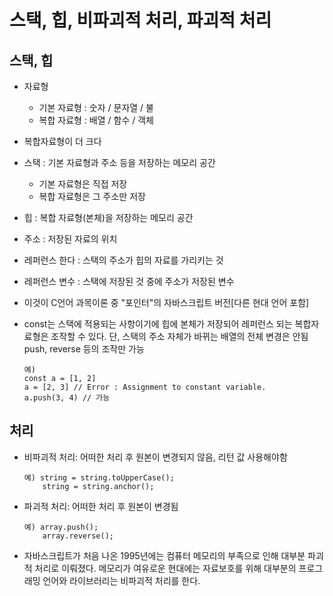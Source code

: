 # 스택, 힙, 비파괴적 처리, 파괴적 처리

## 스택, 힙
- 자료형
  - 기본 자료형 : 숫자 / 문자열 / 불
  - 복합 자료형 : 배열 / 함수  / 객체
- 복합자료형이 더 크다 

- 스택 : 기본 자료형과 주소 등을 저장하는 메모리 공간
  - 기본 자료형은 직접 저장
  - 복합 자료형은 그 주소만 저장

- 힙 : 복합 자료형(본체)을 저장하는 메모리 공간
- 주소 : 저장된 자료의 위치   
- 레퍼런스 한다 : 스택의 주소가 힙의 자료를 가리키는 것
- 레퍼런스 변수 : 스택에 저장된 것 중에 주소가 저장된 변수

- 이것이 C언어 과목이론 중 "포인터"의 자바스크립트 버전[다른 현대 언어 포함]
- const는 스택에 적용되는 사항이기에 힙에 본체가 저장되어 레퍼런스 되는 복합자료형은 조작할 수 있다. 단, 스택의 주소 자체가 바뀌는 배열의 전체 변경은 안됨 push, reverse 등의 조작만 가능
    ```
    예) 
    const a = [1, 2]
    a = [2, 3] // Error : Assignment to constant variable.
    a.push(3, 4) // 가능  
    ```

## 처리
- 비파괴적 처리: 어떠한 처리 후 원본이 변경되지 않음, 리턴 값 사용해야함  
    ```
    예) string = string.toUpperCase();
        string = string.anchor();
    ```
- 파괴적 처리: 어떠한 처리 후 원본이 변경됨 
    ```
    예) array.push();
        array.reverse();
    ```
- 자바스크립트가 처음 나온 1995년에는 컴퓨터 메모리의 부족으로 인해 대부분 파괴적 처리로 이뤄졌다. 메모리가 여유로운 현대에는 자료보호를 위해 대부분의 프로그래밍 언어와 라이브러리는 비파괴적 처리를 한다.  